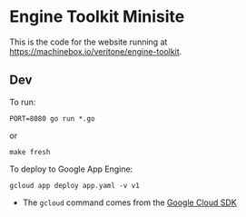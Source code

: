 # Engine Toolkit Minisite

This is the code for the website running at https://machinebox.io/veritone/engine-toolkit.

## Dev

To run:

```
PORT=8080 go run *.go
```

or
```
make fresh
```

To deploy to Google App Engine:

```
gcloud app deploy app.yaml -v v1
```

* The `gcloud` command comes from the [Google Cloud SDK](https://cloud.google.com/sdk/)
